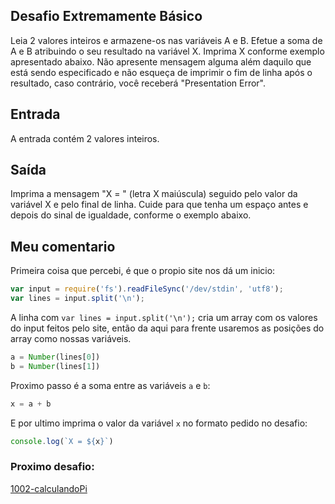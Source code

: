 
## Desafio Extremamente Básico

Leia 2 valores inteiros e armazene-os nas variáveis A e B. Efetue a soma de A e B atribuindo o seu resultado na variável X. Imprima X conforme exemplo apresentado abaixo. Não apresente mensagem alguma além daquilo que está sendo especificado e não esqueça de imprimir o fim de linha após o resultado, caso contrário, você receberá "Presentation Error".

## Entrada
A entrada contém 2 valores inteiros.

## Saída
Imprima a mensagem "X = " (letra X maiúscula) seguido pelo valor da variável X e pelo final de linha. Cuide para que tenha um espaço antes e depois do sinal de igualdade, conforme o exemplo abaixo.

## Meu comentario

Primeira coisa que percebi, é que o propio site nos dá um inicio:

```js
var input = require('fs').readFileSync('/dev/stdin', 'utf8');
var lines = input.split('\n');
```

A linha com `var lines = input.split('\n');` cria um array com os valores do input feitos pelo site, então da aqui para frente usaremos as posições do array como nossas variáveis.

```js
a = Number(lines[0]) 
b = Number(lines[1])  
```

Proximo passo é a soma entre as variáveis `a` e `b`:

```js
x = a + b 
```
E por ultimo imprima o valor da variável `x` no formato pedido no desafio:

```js
console.log(`X = ${x}`)
```

### Proximo desafio:

[1002-calculandoPi](https://github.com/fbrunoviana/javascript-beecrowd/tree/main/00-Iniciante/1002-calculandoPi)